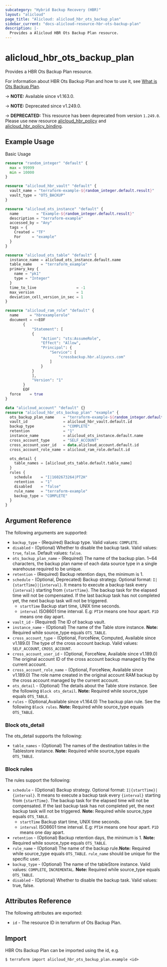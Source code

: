 ```yaml
---
subcategory: "Hybrid Backup Recovery (HBR)"
layout: "alicloud"
page_title: "Alicloud: alicloud_hbr_ots_backup_plan"
sidebar_current: "docs-alicloud-resource-hbr-ots-backup-plan"
description: |-
  Provides a Alicloud HBR Ots Backup Plan resource.
---
```


# alicloud_hbr_ots_backup_plan

Provides a HBR Ots Backup Plan resource.

For information about HBR Ots Backup Plan and how to use it, see [What is Ots Backup Plan](https://www.alibabacloud.com/help/en/hybrid-backup-recovery/latest/overview).

-> **NOTE:** Available since v1.163.0.

-> **NOTE:** Deprecated since v1.249.0.

-> **DEPRECATED:** This resource has been deprecated from version `1.249.0`. Please use new resource [alicloud_hbr_policy](https://registry.terraform.io/providers/aliyun/alicloud/latest/docs/resources/hbr_policy) and [alicloud_hbr_policy_binding](https://registry.terraform.io/providers/aliyun/alicloud/latest/docs/resources/hbr_policy_binding).

## Example Usage

Basic Usage

```terraform
resource "random_integer" "default" {
  max = 99999
  min = 10000
}

resource "alicloud_hbr_vault" "default" {
  vault_name = "terraform-example-${random_integer.default.result}"
  vault_type = "OTS_BACKUP"
}

resource "alicloud_ots_instance" "default" {
  name        = "Example-${random_integer.default.result}"
  description = "terraform-example"
  accessed_by = "Any"
  tags = {
    Created = "TF"
    For     = "example"
  }
}

resource "alicloud_ots_table" "default" {
  instance_name = alicloud_ots_instance.default.name
  table_name    = "terraform_example"
  primary_key {
    name = "pk1"
    type = "Integer"
  }
  time_to_live                  = -1
  max_version                   = 1
  deviation_cell_version_in_sec = 1
}

resource "alicloud_ram_role" "default" {
  name     = "hbrexamplerole"
  document = <<EOF
		{
			"Statement": [
			{
				"Action": "sts:AssumeRole",
				"Effect": "Allow",
				"Principal": {
					"Service": [
						"crossbackup.hbr.aliyuncs.com"
					]
				}
			}
			],
  			"Version": "1"
		}
  		EOF
  force    = true
}

data "alicloud_account" "default" {}
resource "alicloud_hbr_ots_backup_plan" "example" {
  ots_backup_plan_name    = "terraform-example-${random_integer.default.result}"
  vault_id                = alicloud_hbr_vault.default.id
  backup_type             = "COMPLETE"
  retention               = "1"
  instance_name           = alicloud_ots_instance.default.name
  cross_account_type      = "SELF_ACCOUNT"
  cross_account_user_id   = data.alicloud_account.default.id
  cross_account_role_name = alicloud_ram_role.default.id

  ots_detail {
    table_names = [alicloud_ots_table.default.table_name]
  }
  rules {
    schedule    = "I|1602673264|PT2H"
    retention   = "1"
    disabled    = "false"
    rule_name   = "terraform-example"
    backup_type = "COMPLETE"
  }
}
```

## Argument Reference

The following arguments are supported:

* `backup_type` - (Required) Backup type. Valid values: `COMPLETE`.
* `disabled` - (Optional) Whether to disable the backup task. Valid values: `true`, `false`. Default values: `false`.
* `ots_backup_plan_name` - (Required) The name of the backup plan. 1~64 characters, the backup plan name of each data source type in a single warehouse required to be unique.
* `retention` - (Required) Backup retention days, the minimum is 1.
* `schedule` - (Optional, Deprecated) Backup strategy. Optional format: `I|{startTime}|{interval}`. It means to execute a backup task every `{interval}` starting from `{startTime}`. The backup task for the elapsed time will not be compensated. If the last backup task has not completed yet, the next backup task will not be triggered.
  - `startTime` Backup start time, UNIX time seconds.
  - `interval` ISO8601 time interval. E.g: `PT1H` means one hour apart. `P1D` means one day apart.
* `vault_id` - (Required) The ID of backup vault.
* `instance_name` - (Optional) The name of the Table store instance. **Note:** Required while source_type equals `OTS_TABLE`.
* `cross_account_type` - (Optional, ForceNew, Computed, Available since v1.189.0) The type of the cross account backup. Valid values: `SELF_ACCOUNT`, `CROSS_ACCOUNT`.
* `cross_account_user_id` - (Optional, ForceNew, Available since v1.189.0) The original account ID of the cross account backup managed by the current account.
* `cross_account_role_name` - (Optional, ForceNew, Available since v1.189.0) The role name created in the original account RAM backup by the cross account managed by the current account.
* `ots_detail` - (Optional) The details about the Table store instance. See the following `Block ots_detail`. **Note:** Required while source_type equals `OTS_TABLE`.
* `rules` - (Optional,Available since v1.164.0) The backup plan rule. See the following `Block rules`. **Note:** Required while source_type equals `OTS_TABLE`.

### Block ots_detail

The ots_detail supports the following:

* `table_names` - (Optional) The names of the destination tables in the Tablestore instance. **Note:** Required while source_type equals `OTS_TABLE`.

### Block rules

The rules support the following:

* `schedule` - (Optional) Backup strategy. Optional format: `I|{startTime}|{interval}`. It means to execute a backup task every `{interval}` starting from `{startTime}`. The backup task for the elapsed time will not be compensated. If the last backup task has not completed yet, the next backup task will not be triggered. **Note:** Required while source_type equals `OTS_TABLE`.
  - `startTime` Backup start time, UNIX time seconds.
  - `interval` ISO8601 time interval. E.g: `PT1H` means one hour apart. `P1D` means one day apart.
* `retention` - (Optional) Backup retention days, the minimum is 1. **Note:** Required while source_type equals `OTS_TABLE`.
* `rule_name` - (Optional)  The name of the backup rule.**Note:** Required while source_type equals `OTS_TABLE`. `rule_name` should be unique for the specific user.
* `backup_type` - (Optional) The name of the tableStore instance. Valid values: `COMPLETE`, `INCREMENTAL`. **Note:** Required while source_type equals `OTS_TABLE`.
* `disabled` - (Optional) Whether to disable the backup task. Valid values: true, false.

## Attributes Reference

The following attributes are exported:

* `id` - The resource ID in terraform of Ots Backup Plan.

## Import

HBR Ots Backup Plan can be imported using the id, e.g.

```shell
$ terraform import alicloud_hbr_ots_backup_plan.example <id>
```
